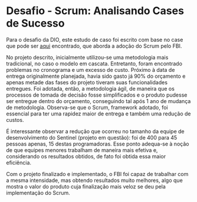 # Desafio - Scrum: Analisando Cases de Sucesso

Para o desafio da DIO, este estudo de caso foi escrito com base no case que pode ser [aqui](https://www.zappts.com.br/scrum-case-como-o-fbi-desenvolveu-em-1-ano-um-projeto-que-estava-atrasado-ha-10-anos-e-com-economia-de-90-do-investimento/) encontrado, que aborda a adoção do Scrum pelo FBI.

No projeto descrito, inicialmente utilizou-se uma metodologia mais tradicional, no caso o modelo em cascata. Entretanto, foram encontrado problemas no cronograma e um excesso de custo. Próximo à data de entrega originalmente planejada, havia sido gasto já 90% do orçamento e apenas metade das fases do projeto tiveram suas funcionalidades entregues. Foi adotada, então, a metodologia ágil, de maneira que os processos de tomada de decisão fosse simplificados e o produto pudesse ser entregue dentro do orçamento, conseguindo tal após 1 ano de mudança de metodologia. Observa-se que o Scrum, framework adotado, foi essencial para ter uma rapidez maior de entrega e também uma redução de custos.

É interessante observar a redução que ocorreu no tamanho da equipe de desenvolvimento do Sentinel (projeto em questão): foi de 400 para 45 pessoas apenas, 15 destas programadoras. Esse ponto adequa-se à noção de que equipes menores trabalham de maneira mais efetiva e, considerando os resultados obtidos, de fato foi obtida essa maior eficiência.

Com o projeto finalizado e implementado, o FBI foi capaz de trabalhar com a mesma intensidade, mas obtendo resultados muito melhores, algo que mostra o valor do produto cuja finalização mais veloz se deu pela implementação do Scrum.
